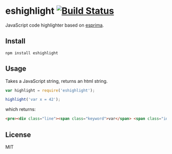 # eshighlight [![Build Status](https://travis-ci.org/btford/eshighlight.png?branch=master)](https://travis-ci.org/btford/eshighlight)

JavaScript code highlighter based on [esprima](http://esprima.org/).

## Install

```
npm install eshighlight
```


## Usage

Takes a JavaScript string, returns an html string.

```javascript
var highlight = require('eshighlight');

highlight('var x = 42');
```

which returns:

```html
<pre><div class="line"><span class="keyword">var</span> <span class="identifier">x</span> = <span class="numeric">42</span></div></pre>
```

## License
MIT